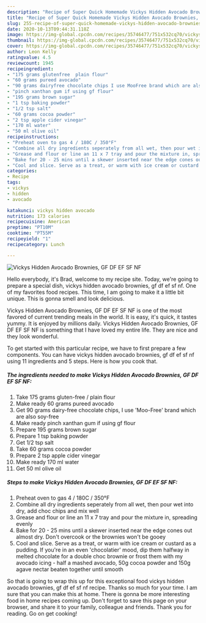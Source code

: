```yaml
---
description: "Recipe of Super Quick Homemade Vickys Hidden Avocado Brownies, GF DF EF SF NF"
title: "Recipe of Super Quick Homemade Vickys Hidden Avocado Brownies, GF DF EF SF NF"
slug: 255-recipe-of-super-quick-homemade-vickys-hidden-avocado-brownies-gf-df-ef-sf-nf
date: 2020-10-13T09:44:31.118Z
image: https://img-global.cpcdn.com/recipes/35746477/751x532cq70/vickys-hidden-avocado-brownies-gf-df-ef-sf-nf-recipe-main-photo.jpg
thumbnail: https://img-global.cpcdn.com/recipes/35746477/751x532cq70/vickys-hidden-avocado-brownies-gf-df-ef-sf-nf-recipe-main-photo.jpg
cover: https://img-global.cpcdn.com/recipes/35746477/751x532cq70/vickys-hidden-avocado-brownies-gf-df-ef-sf-nf-recipe-main-photo.jpg
author: Leon Kelly
ratingvalue: 4.5
reviewcount: 1945
recipeingredient:
- "175 grams glutenfree  plain flour"
- "60 grams pureed avocado"
- "90 grams dairyfree chocolate chips I use MooFree brand which are also soyfree"
- "pinch xanthan gum if using gf flour"
- "195 grams brown sugar"
- "1 tsp baking powder"
- "1/2 tsp salt"
- "60 grams cocoa powder"
- "2 tsp apple cider vinegar"
- "170 ml water"
- "50 ml olive oil"
recipeinstructions:
- "Preheat oven to gas 4 / 180C / 350°F"
- "Combine all dry ingredients seperately from all wet, then pour wet into dry, add choc chips and mix well"
- "Grease and flour or line an 11 x 7 tray and pour the mixture in, spreading evenly"
- "Bake for 20 - 25 mins until a skewer inserted near the edge cones out almost dry. Don&#39;t overcook or the brownies won&#39;t be gooey"
- "Cool and slice. Serve as a treat, or warm with ice cream or custard as a pudding. If you&#39;re in an even &#39;chocolatier&#39; mood, dip them halfway in melted chocolate for a double choc brownie or frost them with my avocado icing - half a mashed avocado, 50g cocoa powder and 150g agave nectar beaten together until smooth"
categories:
- Recipe
tags:
- vickys
- hidden
- avocado

katakunci: vickys hidden avocado 
nutrition: 173 calories
recipecuisine: American
preptime: "PT10M"
cooktime: "PT55M"
recipeyield: "1"
recipecategory: Lunch

---
```



![Vickys Hidden Avocado Brownies, GF DF EF SF NF](https://img-global.cpcdn.com/recipes/35746477/751x532cq70/vickys-hidden-avocado-brownies-gf-df-ef-sf-nf-recipe-main-photo.jpg)

Hello everybody, it's Brad, welcome to my recipe site. Today, we're going to prepare a special dish, vickys hidden avocado brownies, gf df ef sf nf. One of my favorites food recipes. This time, I am going to make it a little bit unique. This is gonna smell and look delicious.



Vickys Hidden Avocado Brownies, GF DF EF SF NF is one of the most favored of current trending meals in the world. It is easy, it's quick, it tastes yummy. It is enjoyed by millions daily. Vickys Hidden Avocado Brownies, GF DF EF SF NF is something that I have loved my entire life. They are nice and they look wonderful.


To get started with this particular recipe, we have to first prepare a few components. You can have vickys hidden avocado brownies, gf df ef sf nf using 11 ingredients and 5 steps. Here is how you cook that.

<!--inarticleads1-->

##### The ingredients needed to make Vickys Hidden Avocado Brownies, GF DF EF SF NF:

1. Take 175 grams gluten-free / plain flour
1. Make ready 60 grams pureed avocado
1. Get 90 grams dairy-free chocolate chips, I use &#39;Moo-Free&#39; brand which are also soy-free
1. Make ready pinch xanthan gum if using gf flour
1. Prepare 195 grams brown sugar
1. Prepare 1 tsp baking powder
1. Get 1/2 tsp salt
1. Take 60 grams cocoa powder
1. Prepare 2 tsp apple cider vinegar
1. Make ready 170 ml water
1. Get 50 ml olive oil




<!--inarticleads2-->

##### Steps to make Vickys Hidden Avocado Brownies, GF DF EF SF NF:

1. Preheat oven to gas 4 / 180C / 350°F
1. Combine all dry ingredients seperately from all wet, then pour wet into dry, add choc chips and mix well
1. Grease and flour or line an 11 x 7 tray and pour the mixture in, spreading evenly
1. Bake for 20 - 25 mins until a skewer inserted near the edge cones out almost dry. Don&#39;t overcook or the brownies won&#39;t be gooey
1. Cool and slice. Serve as a treat, or warm with ice cream or custard as a pudding. If you&#39;re in an even &#39;chocolatier&#39; mood, dip them halfway in melted chocolate for a double choc brownie or frost them with my avocado icing - half a mashed avocado, 50g cocoa powder and 150g agave nectar beaten together until smooth




So that is going to wrap this up for this exceptional food vickys hidden avocado brownies, gf df ef sf nf recipe. Thanks so much for your time. I am sure that you can make this at home. There is gonna be more interesting food in home recipes coming up. Don't forget to save this page on your browser, and share it to your family, colleague and friends. Thank you for reading. Go on get cooking!
